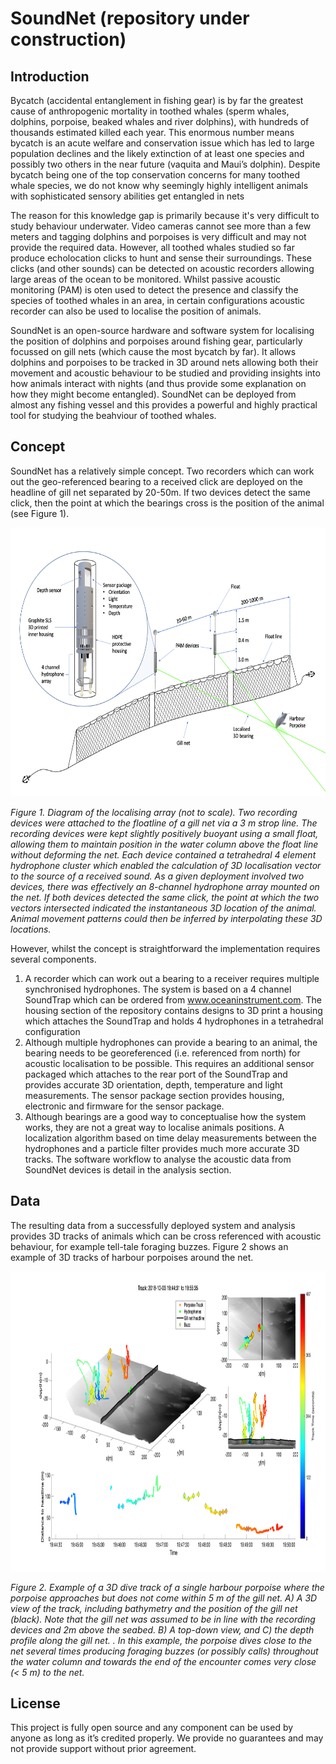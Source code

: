 # SoundNet (repository under construction)

## Introduction


Bycatch (accidental entanglement in fishing gear) is by far the greatest cause of anthropogenic mortality in toothed whales (sperm whales, dolphins, porpoise, beaked whales and river dolphins), with hundreds of thousands estimated killed each year. This enormous number means bycatch is an acute welfare and conservation issue which has led to large population declines and the likely extinction of at least one species and possibly two others in the near future (vaquita and Maui’s dolphin). Despite bycatch being one of the top conservation concerns for many toothed whale species, we do not know why seemingly highly intelligent animals with sophisticated sensory abilities get entangled in nets

The reason for this knowledge gap is primarily because it's very difficult to study behaviour underwater. Video cameras cannot see more than a few meters and tagging dolphins and porpoises is very difficult and may not provide the required data. However, all toothed whales studied so far produce echolocation clicks to hunt and sense their surroundings. These clicks (and other sounds) can be detected on acoustic recorders allowing large areas of the ocean to be monitored. Whilst passive acoustic monitoring (PAM) is oten used to detect the presence and classify the species of toothed whales in an area, in certain configurations acoustic recorder can also be used to localise the position of animals. 

SoundNet is an open-source hardware and software system for localising the position of dolphins and porpoises around fishing gear, particularly focussed on gill nets (which cause the most bycatch by far). It allows dolphins and porpoises to be tracked in 3D around nets allowing both their movement and acoustic behaviour to be studied and providing insights into how animals interact with nights (and thus provide some explanation on how they might become entangled). SoundNet can be deployed from almost any fishing vessel and this provides a powerful and highly practical tool for studying the beahviour of toothed whales. 

## Concept 

SoundNet has a relatively simple concept. Two recorders which can work out the geo-referenced bearing to a received click are deployed on the headline of gill net separated by 20-50m. If two devices detect the same click, then the point at which the bearings cross is the position of the animal (see Figure 1). 

<p align="center">
  <img width="700" height="430" src = "resources/soundnetdiagram.png">
</p>

_Figure 1. Diagram of the localising array (not to scale). Two recording devices were attached to the floatline of a gill net via a 3 m strop line. The recording devices were kept slightly positively buoyant using a small float, allowing them to maintain position in the water column above the float line without deforming the net. Each device contained a tetrahedral 4 element hydrophone cluster which enabled the calculation of 3D localisation vector to the source of a received sound. As a given deployment involved two devices, there was effectively an 8-channel hydrophone array mounted on the net. If both devices detected the same click, the point at which the two vectors intersected indicated the instantaneous 3D location of the animal. Animal movement patterns could then be inferred by interpolating these 3D locations._


However, whilst the concept is straightforward the implementation requires several components. 

1)	A recorder which can work out a bearing to a receiver requires multiple synchronised hydrophones. The system is based on a 4 channel SoundTrap which can be ordered from www.oceaninstrument.com. The housing section of the repository contains designs to 3D print a housing which attaches the SoundTrap and holds 4 hydrophones in a tetrahedral configuration
2)	Although multiple hydrophones can provide a bearing to an animal, the bearing needs to be georeferenced (i.e. referenced from north) for acoustic localisation to be possible. This requires an additional sensor packaged which attaches to the rear port of the SoundTrap and provides accurate 3D orientation, depth, temperature and light measurements. The sensor package section provides housing, electronic and firmware for the sensor package.
3)	Although bearings are a good way to conceptualise how the system works, they are not a great way to localise animals positions. A localization algorithm based on time delay measurements between the hydrophones and a particle filter provides much more accurate 3D tracks. The software workflow to analyse the acoustic data from SoundNet devices is detail in the analysis section.  

## Data

The resulting data from a successfully deployed system and analysis provides 3D tracks of animals which can be cross referenced with acoustic behaviour, for example tell-tale foraging buzzes. Figure 2 shows an example of 3D tracks of harbour porpoises around the net. 

<p align="center">
  <img width="800" height="480" src = "resources/exampledata.png">
</p
  
_Figure 2. Example of a 3D dive track of a single harbour porpoise where the porpoise approaches but does not come within 5 m of the gill net. A) A 3D view of the track, including bathymetry and the position of the gill net (black). Note that the gill net was assumed to be in line with the recording devices and  2m above the seabed.   B) A top-down view, and C) the depth profile along the gill net. . In this example, the porpoise dives close to the net several times producing foraging buzzes (or possibly calls) throughout the water column and towards the end of the encounter comes very close (< 5 m) to the net._

## License

This project is fully open source and any component can be used by anyone as long as it’s credited properly. We provide no guarantees and may not provide support without prior agreement.  



